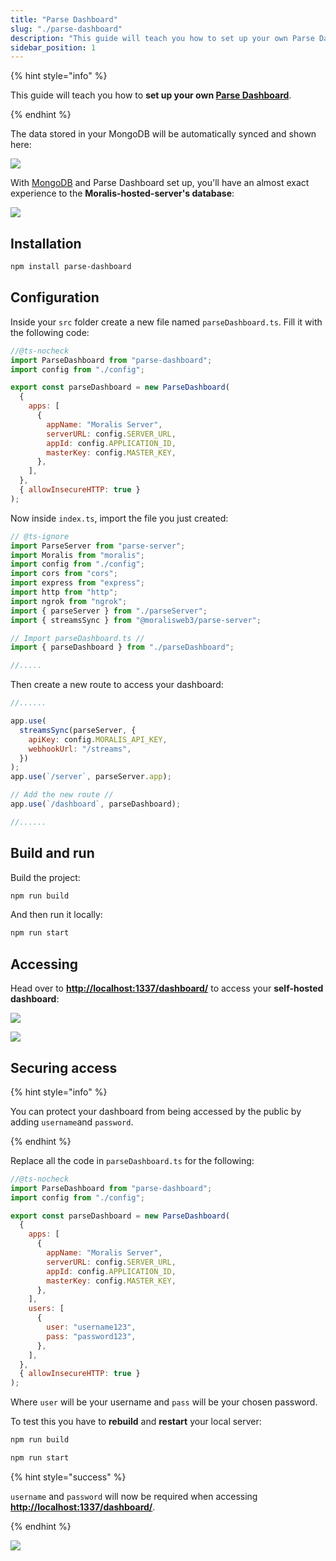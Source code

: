 ```yaml
---
title: "Parse Dashboard"
slug: "./parse-dashboard"
description: "This guide will teach you how to set up your own Parse Dashboard."
sidebar_position: 1
---
```


{% hint style="info" %}

This guide will teach you how to **set up your own [Parse Dashboard](https://github.com/parse-community/parse-dashboard)**.

{% endhint %}

The data stored in your MongoDB will be automatically synced and shown here:

![](./images/dashboard-1.webp)

With [MongoDB](/web3-data-api/self-hosting-moralis-server/production-environment-setup#use-mongodb-atlas) and Parse Dashboard set up, you'll have an almost exact experience to the **Moralis-hosted-server's database**:

![](./images/dashboard-2.webp)

## Installation

```bash npm2yarn
npm install parse-dashboard
```

## Configuration

Inside your `src` folder create a new file named `parseDashboard.ts`. Fill it with the following code:

```javascript src/parseDashboard.ts
//@ts-nocheck
import ParseDashboard from "parse-dashboard";
import config from "./config";

export const parseDashboard = new ParseDashboard(
  {
    apps: [
      {
        appName: "Moralis Server",
        serverURL: config.SERVER_URL,
        appId: config.APPLICATION_ID,
        masterKey: config.MASTER_KEY,
      },
    ],
  },
  { allowInsecureHTTP: true }
);
```

Now inside `index.ts`, import the file you just created:

```javascript src/index.ts
// @ts-ignore
import ParseServer from "parse-server";
import Moralis from "moralis";
import config from "./config";
import cors from "cors";
import express from "express";
import http from "http";
import ngrok from "ngrok";
import { parseServer } from "./parseServer";
import { streamsSync } from "@moralisweb3/parse-server";

// Import parseDashboard.ts //
import { parseDashboard } from "./parseDashboard";

//.....
```

Then create a new route to access your dashboard:

```javascript src/index.ts
//......

app.use(
  streamsSync(parseServer, {
    apiKey: config.MORALIS_API_KEY,
    webhookUrl: "/streams",
  })
);
app.use(`/server`, parseServer.app);

// Add the new route //
app.use(`/dashboard`, parseDashboard);

//......
```

## Build and run

Build the project:

```bash npm2yarn
npm run build
```

And then run it locally:

```bash npm2yarn
npm run start
```

## Accessing

Head over to **<http://localhost:1337/dashboard/>** to access your **self-hosted dashboard**:

![](./images/dashboard-3.webp)

![](./images/dashboard-4.webp)

## Securing access

{% hint style="info" %}

You can protect your dashboard from being accessed by the public by adding `username`and `password`.

{% endhint %}

Replace all the code in `parseDashboard.ts` for the following:

```javascript src/parseDashboard.ts
//@ts-nocheck
import ParseDashboard from "parse-dashboard";
import config from "./config";

export const parseDashboard = new ParseDashboard(
  {
    apps: [
      {
        appName: "Moralis Server",
        serverURL: config.SERVER_URL,
        appId: config.APPLICATION_ID,
        masterKey: config.MASTER_KEY,
      },
    ],
    users: [
      {
        user: "username123",
        pass: "password123",
      },
    ],
  },
  { allowInsecureHTTP: true }
);
```

Where `user` will be your username and `pass` will be your chosen password.

To test this you have to **rebuild** and **restart** your local server:

```bash npm2yarn
npm run build
```

```bash npm2yarn
npm run start
```

{% hint style="success" %}

`username` and `password` will now be required when accessing **<http://localhost:1337/dashboard/>**.

{% endhint %}

![](./images/6f65c0b-image.webp)
